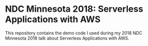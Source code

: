 # NDC Minnesota 2018: Serverless Applications with AWS

This repository contains the demo code I used during my 2018 NDC Minnesota 2018 
talk about Serverless Applications with AWS.

